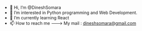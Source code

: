 - 👋 Hi, I’m @DineshSomara
- 👀 I’m interested in Python programming and Web Development.
- 🌱 I’m currently learning React
- 📫 How to reach me ---> My mail : dineshsomara@gmail.com

<!---
DineshSomara/DineshSomara is a ✨ special ✨ repository because its `README.md` (this file) appears on your GitHub profile.
You can click the Preview link to take a look at your changes.
--->
